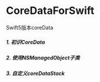 # CoreDataForSwift
Swift5版本coreData


##### 1. 初识CoreData

##### 2. 使用NSManagedObject子类

##### 3. 自定义coreDataStack 



